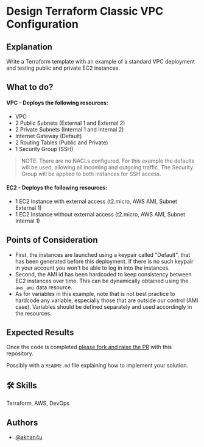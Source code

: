 # Design Terraform Classic VPC Configuration

## Explanation

Write a Terraform template with an example of a standard VPC deployment and testing public and private EC2 instances.

## What to do?

#### VPC - Deploys the following resources:

* VPC
* 2 Public Subnets (External 1 and External 2)
* 2 Private Subnets (Internal 1 and Internal 2)
* Internet Gateway (Default)
* 2 Routing Tables (Public and Private)
* 1 Security Group (SSH)

> NOTE: There are no NACLs configured. For this example the defaults will be used, allowing all incoming and outgoing traffic. The Security Group will be applied to both instances for SSH access.

#### EC2 - Deploys the following resources:

* 1 EC2 Instance with external access (t2.micro, AWS AMI, Subnet External 1)
* 1 EC2 Instance without external access (t2.micro, AWS AMI, Subnet Internal 1)

## Points of Consideration

* First, the instances are launched using a keypair called "Default", that has been generated before this deployment. If there is no such keypair in your account you won't be able to log in into the instances.
* Second, the AMI id has been hardcoded to keep consistency between EC2 instances over time. This can be dynamically obtained using the `aws_ami` data resource.
* As for variables in this example, note that is not best practice to hardcode any variable, especially those that are outside our control (AMI case). Variables should be defined separately and used accordingly in the resources.

## Expected Results

Once the code is completed [please fork and raise the PR](https://jarv.is/notes/how-to-pull-request-fork-github/) with this repository.

Possibly with a `README.md` file explaining how to implement your solution.

## 🛠 Skills
Terraform, AWS, DevOps

## Authors

- [@akhan4u](https://www.github.com/akhan4u)
